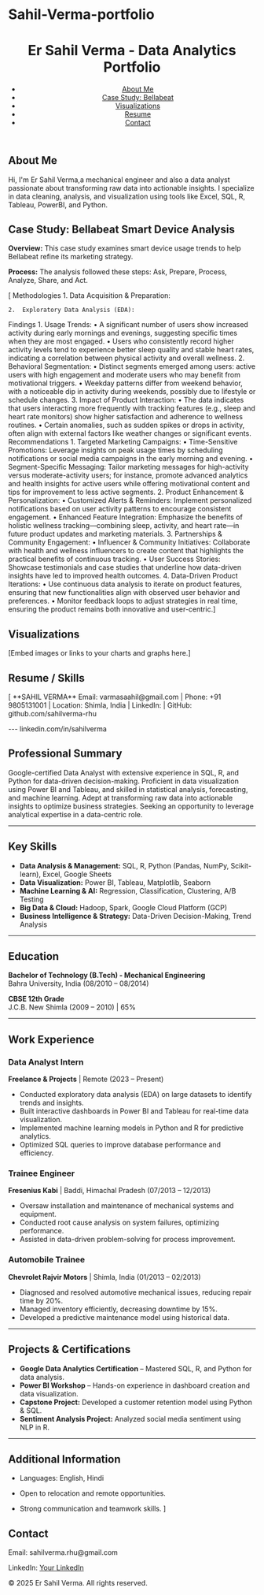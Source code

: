 # Sahil-Verma-portfolio
<!DOCTYPE html>
<html lang="en">
<head>
  <meta charset="UTF-8">
  <meta name="viewport" content="width=device-width, initial-scale=1">
  <link rel="stylesheet" href="styles.css">
</head>
<body>
  <header>
    <h1>Er Sahil Verma - Data Analytics Portfolio</h1>
    <nav>
      <ul>
        <li><a href="#about">About Me</a></li>
        <li><a href="#case-study">Case Study: Bellabeat</a></li>
        <li><a href="#visualizations">Visualizations</a></li>
        <li><a href="#resume">Resume</a></li>
        <li><a href="#contact">Contact</a></li>
      </ul>
    </nav>
  </header>

  <section id="about">
    <h2>About Me</h2>
    <p>Hi, I'm Er Sahil Verma,a mechanical engineer and also a data analyst passionate about transforming raw data into actionable insights. I specialize in data cleaning, analysis, and visualization using tools like Excel, SQL, R, Tableau,  PowerBI, and Python.</p>
  </section>

  <section id="case-study">
    <h2>Case Study: Bellabeat Smart Device Analysis</h2>
    <p><strong>Overview:</strong> This case study examines smart device usage trends to help Bellabeat refine its marketing strategy.</p>
    <p><strong>Process:</strong> The analysis followed these steps: Ask, Prepare, Process, Analyze, Share, and Act.</p>
    <p>[ Methodologies
	1.	Data Acquisition & Preparation:

	2.	Exploratory Data Analysis (EDA):
 Findings
	1.	Usage Trends:
	•	A significant number of users show increased activity during early mornings and evenings, suggesting specific times when they are most engaged.
	•	Users who consistently record higher activity levels tend to experience better sleep quality and stable heart rates, indicating a correlation between physical activity and overall wellness.
	2.	Behavioral Segmentation:
	•	Distinct segments emerged among users: active users with high engagement and moderate users who may benefit from motivational triggers.
	•	Weekday patterns differ from weekend behavior, with a noticeable dip in activity during weekends, possibly due to lifestyle or schedule changes.
	3.	Impact of Product Interaction:
	•	The data indicates that users interacting more frequently with tracking features (e.g., sleep and heart rate monitors) show higher satisfaction and adherence to wellness routines.
	•	Certain anomalies, such as sudden spikes or drops in activity, often align with external factors like weather changes or significant events.
 Recommendations
	1.	Targeted Marketing Campaigns:
	•	Time-Sensitive Promotions:
Leverage insights on peak usage times by scheduling notifications or social media campaigns in the early morning and evening.
	•	Segment-Specific Messaging:
Tailor marketing messages for high-activity versus moderate-activity users; for instance, promote advanced analytics and health insights for active users while offering motivational content and tips for improvement to less active segments.
	2.	Product Enhancement & Personalization:
	•	Customized Alerts & Reminders:
Implement personalized notifications based on user activity patterns to encourage consistent engagement.
	•	Enhanced Feature Integration:
Emphasize the benefits of holistic wellness tracking—combining sleep, activity, and heart rate—in future product updates and marketing materials.
	3.	Partnerships & Community Engagement:
	•	Influencer & Community Initiatives:
Collaborate with health and wellness influencers to create content that highlights the practical benefits of continuous tracking.
	•	User Success Stories:
Showcase testimonials and case studies that underline how data-driven insights have led to improved health outcomes.
	4.	Data-Driven Product Iterations:
	•	Use continuous data analysis to iterate on product features, ensuring that new functionalities align with observed user behavior and preferences.
	•	Monitor feedback loops to adjust strategies in real time, ensuring the product remains both innovative and user-centric.]</p>
  </section>

  <section id="visualizations">
    <h2>Visualizations</h2>
    <p>[Embed images or links to your charts and graphs here.]</p>
  </section>

  <section id="resume">
    <h2>Resume / Skills</h2>
    <p>[ **SAHIL VERMA**  
Email: varmasaahil@gmail.com | Phone: +91 9805131001 | Location: Shimla, India | LinkedIn:  | GitHub: github.com/sahilverma-rhu  

---  linkedin.com/in/sahilverma

## **Professional Summary**  
Google-certified Data Analyst with extensive experience in SQL, R, and Python for data-driven decision-making. Proficient in data visualization using Power BI and Tableau, and skilled in statistical analysis, forecasting, and machine learning. Adept at transforming raw data into actionable insights to optimize business strategies. Seeking an opportunity to leverage analytical expertise in a data-centric role.  

---  

## **Key Skills**  
- **Data Analysis & Management:** SQL, R, Python (Pandas, NumPy, Scikit-learn), Excel, Google Sheets  
- **Data Visualization:** Power BI, Tableau, Matplotlib, Seaborn  
- **Machine Learning & AI:** Regression, Classification, Clustering, A/B Testing  
- **Big Data & Cloud:** Hadoop, Spark, Google Cloud Platform (GCP)  
- **Business Intelligence & Strategy:** Data-Driven Decision-Making, Trend Analysis  

---  

## **Education**  
**Bachelor of Technology (B.Tech) - Mechanical Engineering**  
Bahra University, India (08/2010 – 08/2014)  

**CBSE 12th Grade**  
J.C.B. New Shimla (2009 – 2010) | 65%  

---  

## **Work Experience**  
### **Data Analyst Intern**  
**Freelance & Projects** | Remote (2023 – Present)  
- Conducted exploratory data analysis (EDA) on large datasets to identify trends and insights.  
- Built interactive dashboards in Power BI and Tableau for real-time data visualization.  
- Implemented machine learning models in Python and R for predictive analytics.  
- Optimized SQL queries to improve database performance and efficiency.  

### **Trainee Engineer**  
**Fresenius Kabi** | Baddi, Himachal Pradesh (07/2013 – 12/2013)  
- Oversaw installation and maintenance of mechanical systems and equipment.  
- Conducted root cause analysis on system failures, optimizing performance.  
- Assisted in data-driven problem-solving for process improvement.  

### **Automobile Trainee**  
**Chevrolet Rajvir Motors** | Shimla, India (01/2013 – 02/2013)  
- Diagnosed and resolved automotive mechanical issues, reducing repair time by 20%.  
- Managed inventory efficiently, decreasing downtime by 15%.  
- Developed a predictive maintenance model using historical data.  

---  

## **Projects & Certifications**  
- **Google Data Analytics Certification** – Mastered SQL, R, and Python for data analysis.  
- **Power BI Workshop** – Hands-on experience in dashboard creation and data visualization.  
- **Capstone Project:** Developed a customer retention model using Python & SQL.  
- **Sentiment Analysis Project:** Analyzed social media sentiment using NLP in R.  

---  

## **Additional Information**  
- Languages: English, Hindi  
- Open to relocation and remote opportunities.  
- Strong communication and teamwork skills.   ]</p>
  </section>

  <section id="contact">
    <h2>Contact</h2>
    <p>Email: sahilverma.rhu@gmail.com</p>
    <p>LinkedIn: <a href="http://linkedin.com/in/sahil-verma-99280974" target="_blank">Your LinkedIn</a></p>
  </section>

  <footer>
    <p>&copy; 2025 Er Sahil Verma. All rights reserved.</p>
  </footer>
</body>
</html>
